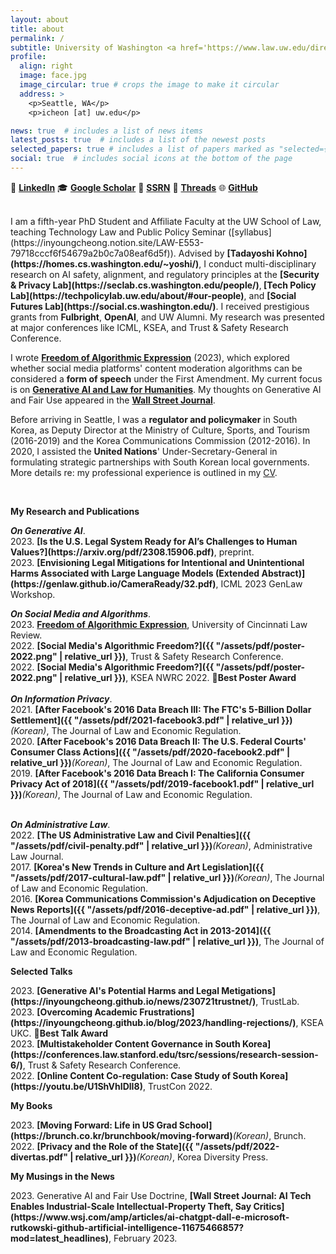```yaml
---
layout: about
title: about
permalink: /
subtitle: University of Washington <a href='https://www.law.uw.edu/directory/affiliate-faculty/cheong-inyoung'>School of Law</a>. <a href='https://seclab.cs.washington.edu/people/'>Security & Privacy Lab</a>. <a href='https://techpolicylab.uw.edu/about/#our-people'>Tech Policy Lab</a>.
profile:
  align: right
  image: face.jpg
  image_circular: true # crops the image to make it circular
  address: >
    <p>Seattle, WA</p>
    <p>icheon [at] uw.edu</p>

news: true  # includes a list of news items
latest_posts: true  # includes a list of the newest posts
selected_papers: true # includes a list of papers marked as "selected={true}"
social: true  # includes social icons at the bottom of the page
---
```


🔗 <a href="https://www.linkedin.com/in/inyoungcheong"><strong>LinkedIn</strong></a>   🎓 <a href="https://scholar.google.com/citations?user=xwZI_jcAAAAJ"><strong>Google Scholar</strong></a>   📖 <a href="https://papers.ssrn.com/sol3/cf_dev/AbsByAuth.cfm?per_id=3864423"><strong>SSRN</strong></a>   🧵 <a href="https://www.threads.net/@inyoungcheong"><strong>Threads</strong></a>   🌐 <a href="https://github.com/inyoungcheong"><strong>GitHub</strong></a>

<br>
I am a fifth-year PhD Student and Affiliate Faculty at the UW School of Law, teaching Technology Law and Public Policy Seminar ([syllabus](https://inyoungcheong.notion.site/LAW-E553-79718cccf6f54679a2b0c7a08eaf6d5f)). Advised by <strong>[Tadayoshi Kohno](https://homes.cs.washington.edu/~yoshi/)</strong>, I conduct multi-disciplinary research on AI safety, alignment, and regulatory principles at the <strong>[Security & Privacy Lab](https://seclab.cs.washington.edu/people/)</strong>,<strong> [Tech Policy Lab](https://techpolicylab.uw.edu/about/#our-people)</strong>, and <strong>[Social Futures Lab](https://social.cs.washington.edu/)</strong>. I received prestigious grants from <strong>Fulbright</strong>, <strong>OpenAI</strong>, and UW Alumni. My research was presented at major conferences like ICML, KSEA, and Trust & Safety Research Conference.  

I wrote <strong>[Freedom of Algorithmic Expression](https://scholarship.law.uc.edu/uclr/vol91/iss3/2/)</strong> (2023), which explored whether social media platforms' content moderation algorithms can be considered a <strong>form of speech</strong> under the First Amendment. My current focus is on <strong>[Generative AI and Law for Humanities](https://genlaw.github.io/CameraReady/32.pdf)</strong>. My thoughts on Generative AI and Fair Use appeared in the <strong>[Wall Street Journal](https://www.wsj.com/amp/articles/ai-chatgpt-dall-e-microsoft-rutkowski-github-artificial-intelligence-11675466857?mod=latest_headlines)</strong>.

Before arriving in Seattle, I was a <strong>regulator and policymaker</strong> in South Korea, as Deputy Director at the Ministry of Culture, Sports, and Tourism (2016-2019) and the Korea Communications Commission (2012-2016). In 2020, I assisted the <strong>United Nations</strong>' Under-Secretary-General in formulating strategic partnerships with South Korean local governments. More details re: my professional experience is outlined in my [CV](https://inyoungcheong.github.io/cv/). 

<br>

<p><strong>My Research and Publications</strong></p> 
<i><strong>On Generative AI</strong></i>. <br>
2023. <strong>[Is the U.S. Legal System Ready for AI’s Challenges to Human Values?](https://arxiv.org/pdf/2308.15906.pdf)</strong>, preprint.<br>
2023. <strong>[Envisioning Legal Mitigations for Intentional and Unintentional Harms Associated with Large Language Models (Extended Abstract)](https://genlaw.github.io/CameraReady/32.pdf)</strong>, ICML 2023 GenLaw Workshop.<br>

<i><strong>On Social Media and Algorithms</strong></i>. <br>
2023. <strong>[Freedom of Algorithmic Expression](https://scholarship.law.uc.edu/uclr/vol91/iss3/2/)</strong>, University of Cincinnati Law Review.<br>
2022. <strong>[Social Media's Algorithmic Freedom?]({{ "/assets/pdf/poster-2022.png" | relative_url }})</strong>, Trust & Safety Research Conference.<br>
2022. <strong>[Social Media's Algorithmic Freedom?]({{ "/assets/pdf/poster-2022.png" | relative_url }})</strong>, KSEA NWRC 2022. 🏅<strong>Best Poster Award</strong> <br> 
<br>
<i><strong>On Information Privacy</strong></i>. <br>
2021. <strong>[After Facebook's 2016 Data Breach III: The FTC's 5-Billion Dollar Settlement]({{ "/assets/pdf/2021-facebook3.pdf" | relative_url }})</strong> <i>(Korean)</i>, The Journal of Law and Economic Regulation.<br>
2020. <strong>[After Facebook's 2016 Data Breach II: The U.S. Federal Courts' Consumer Class Actions]({{ "/assets/pdf/2020-facebook2.pdf" | relative_url }})</strong><i>(Korean)</i>, The Journal of Law and Economic Regulation.<br>
2019. <strong>[After Facebook's 2016 Data Breach I: The California Consumer Privacy Act of 2018]({{ "/assets/pdf/2019-facebook1.pdf" | relative_url }})</strong><i>(Korean)</i>, The Journal of Law and Economic Regulation.<br>

<br>
<i><strong>On Administrative Law</strong></i>. <br>
2022. <strong>[The US Administrative Law and Civil Penalties]({{ "/assets/pdf/civil-penalty.pdf" | relative_url }})</strong><i>(Korean)</i>, Administrative Law Journal.<br>
2017. <strong>[Korea's New Trends in Culture and Art Legislation]({{ "/assets/pdf/2017-cultural-law.pdf" | relative_url }})</strong><i>(Korean)</i>, The Journal of Law and Economic Regulation.<br>
2016. <strong>[Korea Communications Commission's Adjudication on Deceptive News Reports]({{ "/assets/pdf/2016-deceptive-ad.pdf" | relative_url }})</strong>, The Journal of Law and Economic Regulation.<br>
2014. <strong>[Amendments to the Broadcasting Act in 2013-2014]({{ "/assets/pdf/2013-broadcasting-law.pdf" | relative_url }})</strong>, The Journal of Law and Economic Regulation.<br>

<p><strong>Selected Talks</strong></p> 
2023. <strong>[Generative AI's Potential Harms and Legal Metigations](https://inyoungcheong.github.io/news/230721trustnet/)</strong>, TrustLab. <br>
2023. <strong>[Overcoming Academic Frustrations](https://inyoungcheong.github.io/blog/2023/handling-rejections/)</strong>, KSEA UKC. 🏅<strong>Best Talk Award</strong>  <br>
2023. <strong>[Multistakeholder Content Governance in South Korea](https://conferences.law.stanford.edu/tsrc/sessions/research-session-6/)</strong>, Trust & Safety Research Conference.  <br>
2022. <strong>[Online Content Co-regulation: Case Study of South Korea](https://youtu.be/U1ShVhIDlI8)</strong>, TrustCon 2022.<br> 


<p><strong>My Books</strong></p>
2023. <strong>[Moving Forward: Life in US Grad School](https://brunch.co.kr/brunchbook/moving-forward)</strong><i>(Korean)</i>, Brunch.<br>
2022. <strong>[Privacy and the Role of the State]({{ "/assets/pdf/2022-divertas.pdf" | relative_url }})</strong><i>(Korean)</i>, Korea Diversity Press.<br>

<p><strong>My Musings in the News</strong></p>
2023. Generative AI and Fair Use Doctrine, <strong>[Wall Street Journal: AI Tech Enables Industrial-Scale Intellectual-Property Theft, Say Critics](https://www.wsj.com/amp/articles/ai-chatgpt-dall-e-microsoft-rutkowski-github-artificial-intelligence-11675466857?mod=latest_headlines)</strong>, February 2023.<br>
